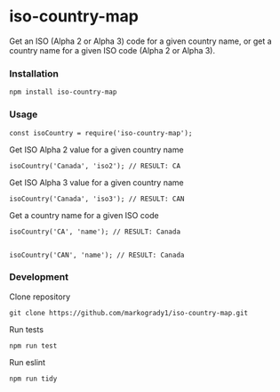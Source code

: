 # iso-country-map

Get an ISO (Alpha 2 or Alpha 3) code for a given country name, or get a country name for a given ISO code (Alpha 2 or Alpha 3).


### Installation

```
npm install iso-country-map
```


### Usage

```
const isoCountry = require('iso-country-map');
```

Get ISO Alpha 2 value for a given country name

```
isoCountry('Canada', 'iso2'); // RESULT: CA
```

Get ISO Alpha 3 value for a given country name

```
isoCountry('Canada', 'iso3'); // RESULT: CAN
```


Get a country name for a given ISO code

```
isoCountry('CA', 'name'); // RESULT: Canada


isoCountry('CAN', 'name'); // RESULT: Canada
```

### Development

Clone repository

```
git clone https://github.com/markogrady1/iso-country-map.git
```
Run tests

```
npm run test
```
Run eslint

```
npm run tidy
```
